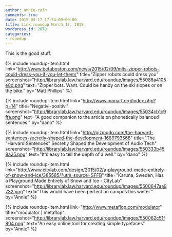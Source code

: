 ```yaml
---
author: annie-cain
comments: true
date: 2015-03-17 17:54:09+00:00
title: Link roundup March 17, 2015
wordpress_id: 2078
categories:
- roundup
---
```


This is the good stuff.

{% include roundup-item.html
  link="http://www.betaboston.com/news/2015/02/09/mits-zipper-robots-could-dress-you-if-you-let-them/"
  title="Zipper robots could dress you"
  screenshot="http://librarylab.law.harvard.edu/roundup/images/55086a4105e8d.png"
  text="Zipper bots. Want. Could be handy on the ski slopes or on the bike."
  by="Matt Phillips"
%}

{% include roundup-item.html
  link="http://www.munart.org/index.php?p=14"
  title="Negativi-positivi"
  screenshot="http://librarylab.law.harvard.edu/roundup/images/55034cb1c9ffa.png"
  text="A good companion to the article on phonetically balanced sentences."
  by="dano"
%}

{% include roundup-item.html
  link="http://gizmodo.com/the-harvard-sentences-secretly-shaped-the-development-1689793568"
  title="The \"Harvard Sentences\" Secretly Shaped the Development of Audio Tech"
  screenshot="http://librarylab.law.harvard.edu/roundup/images/550333b458a25.png"
  text="It's easy to tell the depth of a well."
  by="dano"
%}

{% include roundup-item.html
  link="http://www.citylab.com/design/2015/02/a-playground-made-entirely-of-snow-and-ice/385585/?utm_source=SFFB"
  title="Karuna, Sweden, Has a Playground Made Entirely of Snow and Ice - CityLab"
  screenshot="http://librarylab.law.harvard.edu/roundup/images/5500647aa9732.png"
  text="This would have been perfect on campus this winter."
  by="Annie"
%}

{% include roundup-item.html
  link="http://www.metaflop.com/modulator"
  title="modulator | metaflop"
  screenshot="http://librarylab.law.harvard.edu/roundup/images/550062c51f804.png"
  text="An easy online tool for creating simple typefaces"
  by="Annie"
%}

